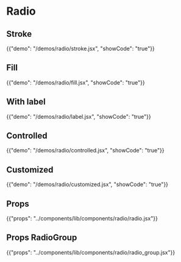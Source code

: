# Radio

## Stroke

{{"demo": "/demos/radio/stroke.jsx", "showCode": "true"}}

## Fill

{{"demo": "/demos/radio/fill.jsx", "showCode": "true"}}

## With label

{{"demo": "/demos/radio/label.jsx", "showCode": "true"}}

## Controlled

{{"demo": "/demos/radio/controlled.jsx", "showCode": "true"}}

## Customized

{{"demo": "/demos/radio/customized.jsx", "showCode": "true"}}

## Props

{{"props": "../components/lib/components/radio/radio.jsx"}}

## Props RadioGroup

{{"props": "../components/lib/components/radio/radio_group.jsx"}}